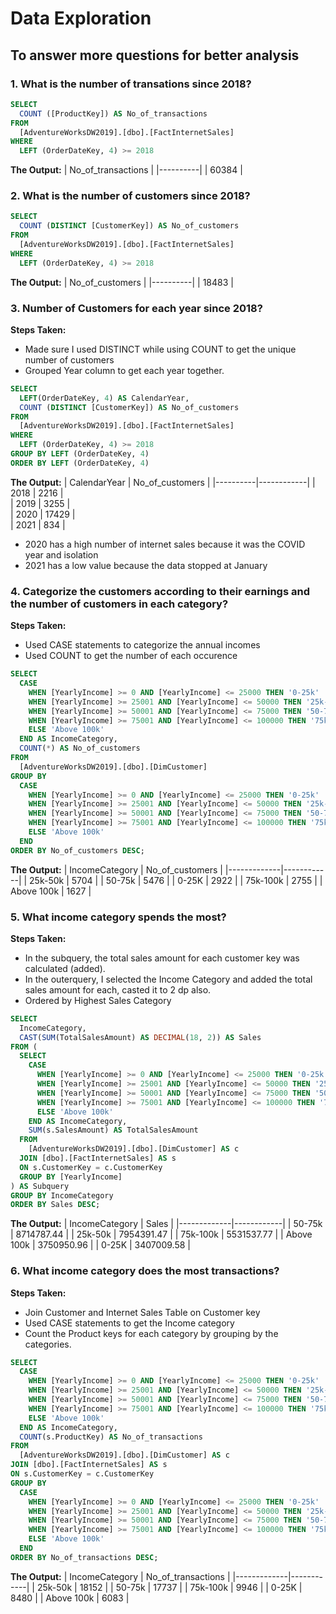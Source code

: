 # **Data Exploration**

## To answer more questions for better analysis

### 1. What is the number of transations since 2018?

```sql
SELECT 
  COUNT ([ProductKey]) AS No_of_transactions
FROM 
  [AdventureWorksDW2019].[dbo].[FactInternetSales]
WHERE
  LEFT (OrderDateKey, 4) >= 2018
```

**The Output:**
| No_of_transactions  | 
|----------|
| 60384 | 

### 2. What is the number of customers since 2018?

```sql
SELECT  
  COUNT (DISTINCT [CustomerKey]) AS No_of_customers
FROM 
  [AdventureWorksDW2019].[dbo].[FactInternetSales]
WHERE
  LEFT (OrderDateKey, 4) >= 2018
```

**The Output:**
| No_of_customers  | 
|----------|
| 18483 | 



### 3. Number of Customers for each year since 2018?

**Steps Taken:**

- Made sure I used DISTINCT while using COUNT to get the unique number of customers
- Grouped Year column to get each year together.

```sql
SELECT 
  LEFT(OrderDateKey, 4) AS CalendarYear,
  COUNT (DISTINCT [CustomerKey]) AS No_of_customers
FROM 
  [AdventureWorksDW2019].[dbo].[FactInternetSales]
WHERE
  LEFT (OrderDateKey, 4) >= 2018
GROUP BY LEFT (OrderDateKey, 4)
ORDER BY LEFT (OrderDateKey, 4)
```

**The Output:**
| CalendarYear  | No_of_customers       | 
|----------|------------|
| 2018 | 2216 |  
| 2019 | 3255 |  
| 2020 | 17429 |  
| 2021 | 834 | 

- 2020 has a high number of internet sales because it was the COVID year and isolation
- 2021 has a low value because the data stopped at January


### 4. Categorize the customers according to their earnings and the number of customers in each category?
**Steps Taken:**

- Used CASE statements to categorize the annual incomes
- Used COUNT to get the number of each occurence

```sql
SELECT 
  CASE 
    WHEN [YearlyIncome] >= 0 AND [YearlyIncome] <= 25000 THEN '0-25k' 
    WHEN [YearlyIncome] >= 25001 AND [YearlyIncome] <= 50000 THEN '25k-50k' 
    WHEN [YearlyIncome] >= 50001 AND [YearlyIncome] <= 75000 THEN '50-75k' 
    WHEN [YearlyIncome] >= 75001 AND [YearlyIncome] <= 100000 THEN '75k-100k' 
    ELSE 'Above 100k' 
  END AS IncomeCategory,
  COUNT(*) AS No_of_customers
FROM 
  [AdventureWorksDW2019].[dbo].[DimCustomer] 
GROUP BY 
  CASE 
    WHEN [YearlyIncome] >= 0 AND [YearlyIncome] <= 25000 THEN '0-25k' 
    WHEN [YearlyIncome] >= 25001 AND [YearlyIncome] <= 50000 THEN '25k-50k' 
    WHEN [YearlyIncome] >= 50001 AND [YearlyIncome] <= 75000 THEN '50-75k' 
    WHEN [YearlyIncome] >= 75001 AND [YearlyIncome] <= 100000 THEN '75k-100k' 
    ELSE 'Above 100k' 
  END
ORDER BY No_of_customers DESC;
```

**The Output:**
| IncomeCategory  | No_of_customers |
|-------------|------------|
| 25k-50k       | 5704       |
| 50-75k     | 5476       |
| 0-25K     | 2922       |
| 75k-100k    | 2755       |
| Above 100k  | 1627       |

### 5. What income category spends the most?
**Steps Taken:**

- In the subquery, the total sales amount for each customer key was calculated (added).
- In the outerquery, I selected the Income Category and added the total sales amount for each, casted it to 2 dp also.
- Ordered by Highest Sales Category

```sql
SELECT 
  IncomeCategory,
  CAST(SUM(TotalSalesAmount) AS DECIMAL(18, 2)) AS Sales
FROM (
  SELECT 
    CASE 
      WHEN [YearlyIncome] >= 0 AND [YearlyIncome] <= 25000 THEN '0-25k' 
      WHEN [YearlyIncome] >= 25001 AND [YearlyIncome] <= 50000 THEN '25k-50k' 
      WHEN [YearlyIncome] >= 50001 AND [YearlyIncome] <= 75000 THEN '50-75k' 
      WHEN [YearlyIncome] >= 75001 AND [YearlyIncome] <= 100000 THEN '75k-100k' 
      ELSE 'Above 100k' 
    END AS IncomeCategory,
    SUM(s.SalesAmount) AS TotalSalesAmount
  FROM 
    [AdventureWorksDW2019].[dbo].[DimCustomer] AS c
  JOIN [dbo].[FactInternetSales] AS s
  ON s.CustomerKey = c.CustomerKey
  GROUP BY [YearlyIncome]
) AS Subquery
GROUP BY IncomeCategory
ORDER BY Sales DESC;
```

**The Output:**
| IncomeCategory  | Sales |
|-------------|------------|
| 50-75k       | 8714787.44   |
| 25k-50k     | 7954391.47   |
| 75k-100k     | 5531537.77   |
| Above 100k    | 3750950.96   |
| 0-25K  | 3407009.58   |


### 6. What income category does the most transactions?
**Steps Taken:**

- Join Customer and Internet Sales Table on Customer key
- Used CASE statements to get the Income category
- Count the Product keys for each category by grouping by the categories.

```sql
SELECT 
  CASE 
    WHEN [YearlyIncome] >= 0 AND [YearlyIncome] <= 25000 THEN '0-25k' 
    WHEN [YearlyIncome] >= 25001 AND [YearlyIncome] <= 50000 THEN '25k-50k' 
    WHEN [YearlyIncome] >= 50001 AND [YearlyIncome] <= 75000 THEN '50-75k' 
    WHEN [YearlyIncome] >= 75001 AND [YearlyIncome] <= 100000 THEN '75k-100k' 
    ELSE 'Above 100k' 
  END AS IncomeCategory,
  COUNT(s.ProductKey) AS No_of_transactions
FROM 
  [AdventureWorksDW2019].[dbo].[DimCustomer] AS c
JOIN [dbo].[FactInternetSales] AS s
ON s.CustomerKey = c.CustomerKey
GROUP BY 
  CASE 
    WHEN [YearlyIncome] >= 0 AND [YearlyIncome] <= 25000 THEN '0-25k' 
    WHEN [YearlyIncome] >= 25001 AND [YearlyIncome] <= 50000 THEN '25k-50k' 
    WHEN [YearlyIncome] >= 50001 AND [YearlyIncome] <= 75000 THEN '50-75k' 
    WHEN [YearlyIncome] >= 75001 AND [YearlyIncome] <= 100000 THEN '75k-100k' 
    ELSE 'Above 100k' 
  END
ORDER BY No_of_transactions DESC;
```

**The Output:**
| IncomeCategory  | No_of_transactions |
|-------------|------------|
| 25k-50k       | 18152  |
| 50-75k     | 17737  |
| 75k-100k     | 9946  |
| 0-25K    | 8480   |
| Above 100k  | 6083  |
